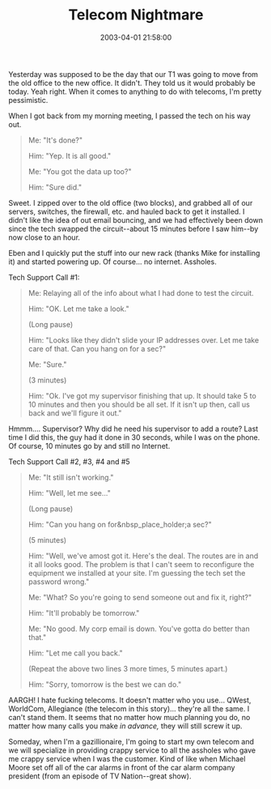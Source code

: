 ﻿---
layout: post
title: "Telecom Nightmare"
comments: false
date: 2003-04-01 21:58:00
categories:
 - Technology
subtext-id: e35a7023-013c-4090-aea8-5dffeba7f0a7
alias: /blog/Telecom-Nightmare.aspx
---


Yesterday was supposed to be the day that our T1 was going to move from the old office to the new office. It didn't. They told us it would probably be today. Yeah right. When it comes to anything to do with telecoms, I'm pretty pessimistic.

When I got back from my morning meeting, I passed the tech on his way out. 

> Me: "It's done?"
> 
> Him: "Yep. It is all good."
> 
> Me: "You got the data up too?"
> 
> Him: "Sure did."

Sweet. I zipped over to the old office (two blocks), and grabbed all of our servers, switches, the firewall, etc. and hauled back to get it installed. I didn't like the idea of out email bouncing, and we had effectively been down since the tech swapped the circuit--about 15 minutes before I saw him--by now close to an hour.

Eben and I quickly put the stuff into our new rack (thanks Mike for installing it) and started powering up. Of course... no internet. Assholes.

Tech Support Call #1:

> Me: Relaying all of the info about what I had done to test the circuit.
> 
> Him: "OK. Let me take a look."
> 
> (Long pause)
> 
> Him: "Looks like they didn't slide your IP addresses over. Let me take care of that. Can you hang on for a sec?"
> 
> Me: "Sure."
> 
> (3 minutes)
> 
> Him: "Ok. I've got my supervisor finishing that up. It should take 5 to 10 minutes and then you should be all set. If it isn't up then, call us back and we'll figure it out."

Hmmm.... Supervisor? Why did he need his supervisor to add a route? Last time I did this, the guy had it done in 30 seconds, while I was on the phone. Of course, 10 minutes go by and still no Internet.

Tech Support Call #2, #3, #4 and #5

> Me: "It still isn't working."
> 
> Him: "Well, let me see..."
> 
> (Long pause)
> 
> Him: "Can you hang on for&nbsp_place_holder;a sec?"
> 
> (5 minutes)
> 
> Him: "Well, we've amost got it. Here's the deal. The routes are in and it all looks good. The problem is that I can't seem to reconfigure the equipment we installed at your site. I'm guessing the tech set the password wrong."
> 
> Me: "What? So you're going to send someone out and fix it, right?"
> 
> Him: "It'll probably be tomorrow."
> 
> Me: "No good. My corp email is down. You've gotta do better than that."
> 
> Him: "Let me call you back."
> 
> (Repeat the above two lines 3 more times, 5 minutes apart.)
> 
> Him: "Sorry, tomorrow is the best we can do."

AARGH! I hate fucking telecoms. It doesn't matter who you use... QWest, WorldCom, Allegiance (the telecom in this story)... they're all the same. I can't stand them. It seems that no matter how much planning you do, no matter how many calls you make _in advance,_ they will still screw it up.

Someday, when I'm a gazillionaire, I'm going to start my own telecom and we will specialize in providing crappy service to all the assholes who gave me crappy service when I was the customer. Kind of like when Michael Moore set off all of the car alarms in front of the car alarm company president (from an episode of TV Nation--great show).
